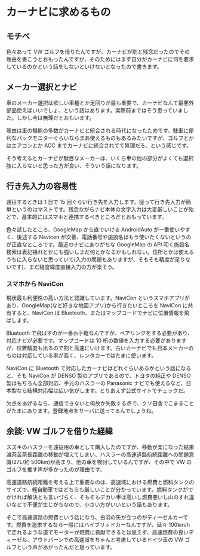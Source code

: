# カーナビに求めるもの

## モチベ

色々あって VW ゴルフを借りたんですが、カーナビが割と残念だったのでその理由を書こうとおもったんですが、そのためにはまず自分がカーナビに何を要求しているのかという話をしないといけないとなったので書きます。

## メーカー選択とナビ

車のメーカー選択は欲しい車種とか足回りが最も重要で、カーナビなんて最悪外部品使えばいいでしょ、という話はあります。実際前まではそう思っていました。しかし今は無理だとおもいます。

理由は車の機能の多数がカーナビと統合される時代になったためです。駐車に便利なバックモニターぐらいならまあ使えるものもあるみたいですが、ゴルフとかはエアコンとか ACC までカーナビに統合されてて無理だろ、という感じです。

そう考えるとカーナビが駄目なメーカーは、いくら車の他の部分がよくても選択肢に入らないと思った方が良い、そういう話になります。

## 行き先入力の容易性

遠征するときは 1 日で 15 回ぐらい行き先を入力します。従って行き先入力が簡単というのはマストです。残念ながらナビ本体の文字入力は大変厳しいことが殆どで、基本的にはスマホと連携するべきところだとおもっています。

色々試したところ、GoogleMap から直でいける AndroidAuto が一番使いやすく、後述する Navicon が次善、電話番号や施設名はもう使いたくないというのが正直なところです。最近のナビにありがちな GoogleMap の API 叩く施設名検索は表記揺れとかにも強いしまだ何とかなるかもしれない。住所とかは使えるうちに入らないと思っていて(入力の問題もありますが、そもそも精度が足りないです)、まだ経度緯度直接入力の方が楽そう。

### スマホから NaviCon

現状最も利便性の高い方法と認識しています。NaviCon というスマホアプリがあり、GoogleMap(など好きな地図アプリ)から行きたいところを NaviCon に共有すると、NaviCon は Bluetooth、またはマップコードでナビに位置情報を飛ばします。

Bluetooth で飛ばすのが一番お手軽なんですが、ペアリングをする必要があり、対応ナビが必要です。マップコードは 10 桁の数値を入力する必要がありますが、位置精度も出るので割と高速にいけます。古いカーナビでも日本メーカーのものは対応している率が高く、レンタカーではたまに使います。

NaviCon に Bluetooth で対応したカーナビはどれぐらいあるかという話になると、そも NaviCon が DENSO 製のアプリであるので、トヨタの純正や DENSO 製はもちろん全部対応、手元のハスラーの Panasonic ナビでも使えるなど、日本製なら結構対応幅は広い気がします。とりあえず公式サイトでチェックだ。

欠点をあげるなら、通信できないと何故か失敗する点で、クソ田舎でこまることがたまにあります。登録地点をサーバに送ってるんでしょうね。

##

## 余談: VW ゴルフを借りた経緯

スズキのハスラーを遠征用の車として購入したのですが、移動が楽になった結果滅茶苦茶長距離の移動が増えてしまい、ハスラーの高速道路航続距離への問題意識(27L/約 500km)が高まり、他の車を検討しているんですが、その中で VW のゴルフを推す声が多かったのが理由です。

高速道路航続距離を考える上で重要なのは、高速域における燃費と燃料タンクのサイズで、軽自動車ではどちらも厳しいことが分かっています。燃料タンクがでかければ解決とも言いづらく、そもそもデカい車は高いし燃費悪いし山のすれ違いなどで不便が生じがちなので、小さい方がいいという話もあります。

そこで高速道路の燃費という話になり、白羽の矢が立つのがディーゼルカーです。燃費を追求するなら一般にはハイブリッドカーなんですが、延々 100km/h で走れるような道でモーターが燃費に貢献できるとは思えず、高速燃費の良いディーゼル、アウトバーンでの高速域をちゃんと考慮しているドイツ車の VW ゴルフという声があがったんだと思っています。
